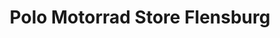 ---
title: "Polo Motorrad Store Flensburg"
url: /handewitt/polo-motorrad-store-flensburg/
shop: Motorrad
---